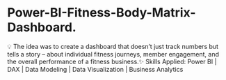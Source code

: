 # Power-BI-Fitness-Body-Matrix-Dashboard.
💡 The idea was to create a dashboard that doesn’t just track numbers but tells a story – about individual fitness journeys, member engagement, and the overall performance of a fitness business.✨ Skills Applied: Power BI | DAX | Data Modeling | Data Visualization | Business Analytics
